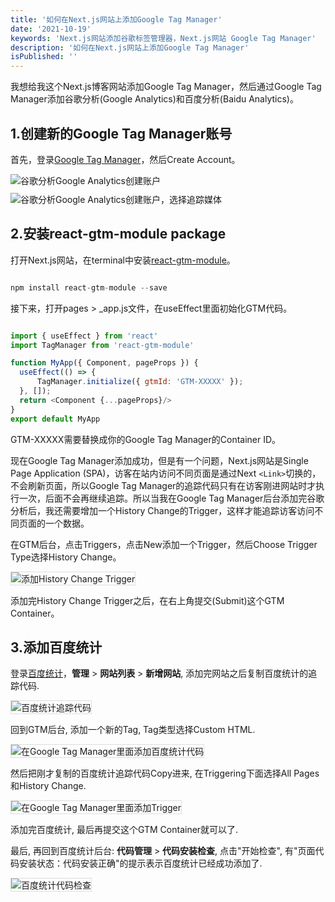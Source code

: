 ```yaml
---
title: '如何在Next.js网站上添加Google Tag Manager'
date: '2021-10-19'
keywords: 'Next.js网站添加谷歌标签管理器，Next.js网站 Google Tag Manager'
description: '如何在Next.js网站上添加Google Tag Manager'
isPublished: ''
---
```


我想给我这个Next.js博客网站添加Google Tag Manager，然后通过Google Tag Manager添加谷歌分析(Google Analytics)和百度分析(Baidu Analytics)。


## 1.创建新的Google Tag Manager账号

首先，登录[Google Tag Manager](https://tagmanager.google.com/)，然后Create Account。

<img src="https://res.cloudinary.com/brandonzhang/image/upload/v1634644700/brandonzhang.cn/Google-Tag-Manager-Create-Account_otsjnk.jpg" alt="谷歌分析Google Analytics创建账户">

<img src="https://res.cloudinary.com/brandonzhang/image/upload/v1634644701/brandonzhang.cn/Google-Tag-Manager-Create-Account2_in8u2a.jpg" alt="谷歌分析Google Analytics创建账户，选择追踪媒体" style="margin-top: 10px;">

## 2.安装react-gtm-module package

打开Next.js网站，在terminal中安装[react-gtm-module](https://www.npmjs.com/package/react-gtm-module)。

```javascript

npm install react-gtm-module --save

```

接下来，打开pages > _app.js文件，在useEffect里面初始化GTM代码。

```javascript

import { useEffect } from 'react'
import TagManager from 'react-gtm-module'

function MyApp({ Component, pageProps }) {
  useEffect(() => {
      TagManager.initialize({ gtmId: 'GTM-XXXXX' });
  }, []);
  return <Component {...pageProps}/>
}
export default MyApp

```

GTM-XXXXX需要替换成你的Google Tag Manager的Container ID。

现在Google Tag Manager添加成功，但是有一个问题，Next.js网站是Single Page Application (SPA)，访客在站内访问不同页面是通过Next `<Link>`切换的，不会刷新页面，所以Google Tag Manager的追踪代码只有在访客刚进网站时才执行一次，后面不会再继续追踪。所以当我在Google Tag Manager后台添加完谷歌分析后，我还需要增加一个History Change的Trigger，这样才能追踪访客访问不同页面的一个数据。

在GTM后台，点击Triggers，点击New添加一个Trigger，然后Choose Trigger Type选择History Change。

<img src="https://res.cloudinary.com/brandonzhang/image/upload/v1634644702/brandonzhang.cn/Google-Tag-Manager-History-Trigger_kahrex.jpg" alt="添加History Change Trigger" style="border: 1px solid #ddd;">

添加完History Change Trigger之后，在右上角提交(Submit)这个GTM Container。

## 3.添加百度统计

登录[百度统计](https://tongji.baidu.com/)，**管理** > **网站列表** > **新增网站**, 添加完网站之后复制百度统计的追踪代码.

<img src="https://res.cloudinary.com/brandonzhang/image/upload/v1634646866/brandonzhang.cn/%E7%99%BE%E5%BA%A6%E7%BB%9F%E8%AE%A1-%E4%BB%A3%E7%A0%81%E8%8E%B7%E5%8F%96_oeyfe6.jpg" alt="百度统计追踪代码" style="border: 1px solid #ddd;">

回到GTM后台, 添加一个新的Tag, Tag类型选择Custom HTML.

<img src="https://res.cloudinary.com/brandonzhang/image/upload/v1634646865/brandonzhang.cn/Google-Tag-Manager-%E7%99%BE%E5%BA%A6%E7%BB%9F%E8%AE%A1_igxi05.jpg" alt="在Google Tag Manager里面添加百度统计代码" style="border: 1px solid #ddd;">


然后把刚才复制的百度统计追踪代码Copy进来, 在Triggering下面选择All Pages和History Change.

<img src="https://res.cloudinary.com/brandonzhang/image/upload/v1634646863/brandonzhang.cn/Google-Tag-Manager-%E7%99%BE%E5%BA%A6%E7%BB%9F%E8%AE%A12_vlfwtr.jpg" alt="在Google Tag Manager里面添加Trigger" style="border: 1px solid #ddd;">

添加完百度统计, 最后再提交这个GTM Container就可以了.

最后, 再回到百度统计后台: **代码管理** > **代码安装检查**, 点击"开始检查", 有"页面代码安装状态：代码安装正确"的提示表示百度统计已经成功添加了.

<img src="https://res.cloudinary.com/brandonzhang/image/upload/v1634649256/brandonzhang.cn/%E7%99%BE%E5%BA%A6%E7%BB%9F%E8%AE%A1-%E4%BB%A3%E7%A0%81%E5%AE%89%E8%A3%85%E6%A3%80%E6%9F%A5_gcl6hf.jpg" alt="百度统计代码检查" style="border: 1px solid #ddd;">